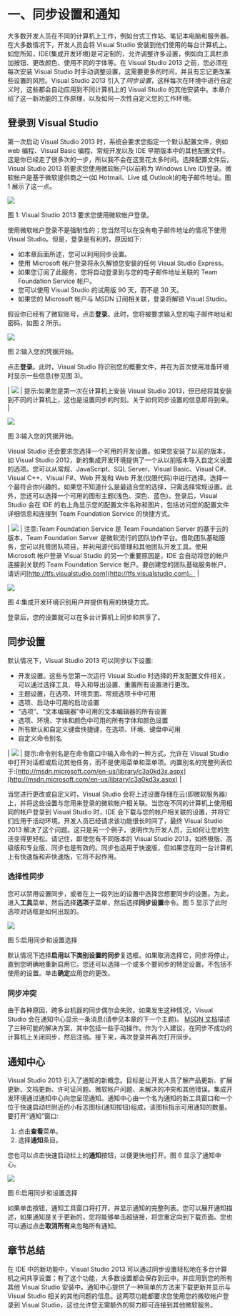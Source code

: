 # 一、同步设置和通知

大多数开发人员在不同的计算机上工作，例如台式工作站、笔记本电脑和服务器。在大多数情况下，开发人员会将 Visual Studio 安装到他们使用的每台计算机上。如您所知，IDE(集成开发环境)是可定制的，允许调整许多设置，例如向工具栏添加按钮、更改颜色、使用不同的字体等。在 Visual Studio 2013 之前，您必须在每次安装 Visual Studio 时手动调整设置，这需要更多的时间，并且有忘记更改某些设置的风险。Visual Studio 2013 引入了*同步设置*，这样每次在环境中进行自定义时，这些都会自动应用到不同计算机上的 Visual Studio 的其他安装中。本章介绍了这一新功能的工作原理，以及如何一次性自定义您的工作环境。

## 登录到 Visual Studio

第一次启动 Visual Studio 2013 时，系统会要求您指定一个默认配置文件，例如 web 编程、Visual Basic 编程、常规开发以及 IDE 早期版本中的其他配置文件。这是你已经走了很多次的一步，所以我不会在这里花太多时间。选择配置文件后，Visual Studio 2013 将要求您使用微软帐户(以前称为 Windows Live ID)登录。微软帐户是基于微软提供商之一(如 Hotmail、Live 或 Outlook)的电子邮件地址。图 1 展示了这一点。

![](img/image001.png)

图 1: Visual Studio 2013 要求您使用微软帐户登录。

使用微软帐户登录不是强制性的；您当然可以在没有电子邮件地址的情况下使用 Visual Studio。但是，登录是有利的，原因如下:

*   如本章后面所述，您可以利用同步设置。
*   使用 Microsoft 帐户登录将永久解锁您安装的任何 Visual Studio Express。
*   如果您订阅了此服务，您将自动登录到与您的电子邮件地址关联的 Team Foundation Service 帐户。
*   您可以使用 Visual Studio 的试用版 90 天，而不是 30 天。
*   如果您的 Microsoft 帐户与 MSDN 订阅相关联，登录将解锁 Visual Studio。

假设你已经有了微软账号，点击**登录**。此时，您将被要求输入您的电子邮件地址和密码，如图 2 所示。

![](img/image002.png)

图 2:输入您的凭据开始。

点击**登录**。此时，Visual Studio 将识别您的概要文件，并在为首次使用准备环境时显示一些信息(参见图 3)。

| ![](img/tip.png) | 提示:如果您是第一次在计算机上安装 Visual Studio 2013，但已经将其安装到不同的计算机上，这也是设置同步的时刻。关于如何同步设置的信息即将到来。 |

![](img/image004.png)

图 3:输入您的凭据开始。

Visual Studio 还会要求您选择一个可用的开发设置。如果您安装了以前的版本，如 Visual Studio 2012，新的集成开发环境提供了一个从以前版本导入自定义设置的选项。您可以从常规、JavaScript、SQL Server、Visual Basic、Visual C#、Visual C++、Visual F#、Web 开发和 Web 开发(仅限代码)中进行选择。选择一个最符合你兴趣的。如果您不知道什么是最适合您的选择，只需选择常规设置。此外，您还可以选择一个可用的图形主题(浅色、深色、蓝色)。登录后，Visual Studio 会在 IDE 的右上角显示您的配置文件名称和图片，包括访问您的配置文件详细信息和连接到 Team Foundation Service 的快捷方式。

| ![](img/note.png) | 注意:Team Foundation Service 是 Team Foundation Server 的基于云的版本，Team Foundation Server 是微软流行的团队协作平台。借助团队基础服务，您可以托管团队项目，并利用源代码管理和其他团队开发工具。使用 Microsoft 帐户登录 Visual Studio 的另一个重要原因是，IDE 会自动将您的帐户连接到关联的 Team Foundation Service 帐户。要创建您的团队基础服务帐户，请访问[http://tfs.visualstudio.com](http://tfs.visualstudio.com)。 |

![](img/image006.jpg)

图 4:集成开发环境识别用户并提供有用的快捷方式。

登录后，您的设置就可以在多台计算机上同步和共享了。

## 同步设置

默认情况下，Visual Studio 2013 可以同步以下设置:

*   开发设置。这些与您第一次运行 Visual Studio 时选择的开发配置文件相关，可以通过选择工具、导入和导出设置、重置所有设置进行更改。
*   主题设置，在选项、环境页面、常规选项卡中可用
*   选项、启动中可用的启动设置
*   “选项”、“文本编辑器”中可用的文本编辑器的所有设置
*   选项、环境、字体和颜色中可用的所有字体和颜色设置
*   所有默认和自定义键盘快捷键，在选项、环境、键盘中可用
*   自定义命令别名

| ![](img/tip.png) | 提示:命令别名是在命令窗口中输入命令的一种方式，允许在 Visual Studio 中打开对话框或启动其他任务，而不是使用菜单和菜单项。内置别名的完整列表位于:[http://msdn.microsoft.com/en-us/library/c3a0kd3x.aspx](http://msdn.microsoft.com/en-us/library/c3a0kd3x.aspx) |

当您进行更改或自定义时，Visual Studio 会将上述设置存储在云(即微软服务器)上，并将这些设置与您用来登录的微软帐户相关联。当您在不同的计算机上使用相同的帐户登录到 Visual Studio 时，IDE 会下载与您的帐户相关联的设置，并将它们应用于活动环境。开发人员已经请求该功能很长时间了，最终 Visual Studio 2013 解决了这个问题。这只是另一个例子，说明作为开发人员，云如何让您的生活变得更轻松。请记住，即使您有不同版本的 Visual Studio 2013，如终极版、高级版和专业版，同步也是有效的。同步也适用于快速版，但如果您在同一台计算机上有快速版和非快速版，它将不起作用。

### 选择性同步

您可以禁用设置同步，或者在上一段列出的设置中选择您想要同步的设置。为此，进入**工具**菜单，然后选择**选项**子菜单，然后选择**同步设置**命令。图 5 显示了此时选项对话框是如何出现的。

![](img/image007.jpg)

图 5:启用同步和设置选择

默认情况下选择**启用以下类别设置的同步**复选框。如果取消选择它，同步将停止，直到您明确地重新启用它。您还可以选择一个或多个要同步的特定设置，不包括不使用的设置。单击**确定**应用您的更改。

### 同步冲突

由于各种原因，跨多台机器的同步偶尔会失败。如果发生这种情况，Visual Studio 会在通知中心显示一条消息(请参见本章的下一个主题)。 [MSDN 文档](http://msdn.microsoft.com/en-us/library/dn135229(v=vs.120).aspx)描述了三种可能的解决方案，其中包括一些手动操作。作为个人建议，在同步不成功的计算机上关闭同步，然后注销。接下来，再次登录并再次打开同步。

## 通知中心

Visual Studio 2013 引入了通知的新概念。目标是让开发人员了解产品更新、扩展更新、文档更新、许可证问题、微软帐户问题、未解决的冲突和其他错误。集成开发环境通过通知中心向您呈现通知。通知中心由一个名为通知的新工具窗口和一个位于快速启动栏附近的小标志图标(通知按钮)组成，该图标指示可用通知的数量。要打开“通知”窗口:

1.  点击**查看**菜单。
2.  选择**通知**条目。

您也可以点击快速启动栏上的**通知**按钮，以便更快地打开。图 6 显示了通知中心。

![](img/image008.jpg)

图 6:启用同步和设置选择

如果单击按钮，通知工具窗口将打开，并显示通知的完整列表。您可以展开通知描述，如果通知是关于更新的，您将能够单击超链接，将您重定向到下载页面。您也可以通过点击**取消所有**来忽略所有通知。

## 章节总结

在 IDE 中的新功能中，Visual Studio 2013 可以通过同步设置轻松地在多台计算机之间共享设置；有了这个功能，大多数设置都会保存到云中，并应用到您的所有其他 Visual Studio 安装中。通知中心提供了一种简单的方法来下载更新并显示与 Visual Studio 相关的其他问题的信息。这两项功能都要求您使用您的微软帐户登录到 Visual Studio，这也允许您无需额外的努力即可连接到其他微软服务。